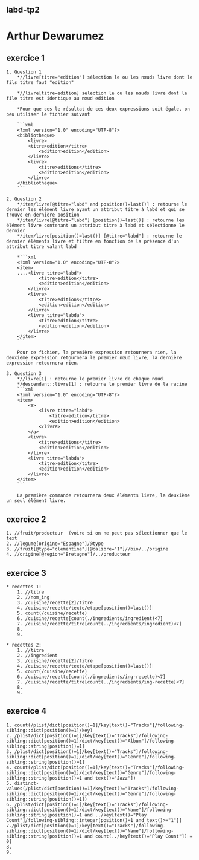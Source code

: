 labd-tp2
--------

Arthur Dewarumez
================

exercice 1
----------
    1. Question 1
        *//livre[titre="edition"] sélection le ou les nœuds livre dont le fils titre faut "edition"

        *//livre[titre=edition] sélection le ou les nœuds livre dont le file titre est identique au nœud edition

        *Pour que ces le résultat de ces deux expressions soit égale, on peu utiliser le fichier suivant

        ```xml
        <?xml version="1.0" encoding="UTF-8"?>
        <bibliotheque>
            <livre>
            <titre>edition</titre>
                <edition>edition</edition>
            </livre>
            <livre>
                <titre>editions</titre>
                <edition>edition</edition>
            </livre>
        </bibliotheque>
        ```

    2. Question 2
        */item/livre[@titre="labd" and position()=last()] : retourne le dernier les élément livre ayant un attribut titre à labd et qui se trouve en dernière position
        */item/livre[@titre="labd"] [position()=last()] : retourne les élément livre contenant un attribut titre à labd et sélectionne le dernier
        */item/livre[position()=last()] [@titre="labd"] : retourne le dernier éléments livre et filtre en fonction de la présence d'un attribut titre valant labd

        *```xml
        <?xml version="1.0" encoding="UTF-8"?>
        <item>
        ....<livre titre="labd">
                <titre>edition</titre>
                <edition>edition</edition>
            </livre>
            <livre>
                <titre>editions</titre>
                <edition>edition</edition>
            </livre>
            <livre titre="labda">
                <titre>edition</titre>
                <edition>edition</edition>
            </livre>
        </item>
        ```

        Pour ce fichier, la première expression retournera rien, la deuxième expression retournera le premier nœud livre, la dernière expression retournera rien.

    3. Question 3
        *//livre[1] : retourne le premier livre de chaque nœud
        */descendant::livre[1] : retourne le premier livre de la racine
        ```xml
        <?xml version="1.0" encoding="UTF-8"?>
        <item>
            <a>
                <livre titre="labd">
                    <titre>edition</titre>
                    <edition>edition</edition>
                </livre>
            </a>
            <livre>
                <titre>editions</titre>
                <edition>edition</edition>
            </livre>
            <livre titre="labda">
                <titre>edition</titre>
                <edition>edition</edition>
            </livre>
        </item>
        ```

        La première commande retournera deux éléments livre, la deuxième un seul élément livre.


exercice 2
----------
    1. //fruit/producteur  (voire si on ne peut pas sélectionner que le text
    2. //legume[origine="Espagne"]/@type
    3. //fruit[@type="clementine"][@calibre="1"]//bio/../origine
    4. //origine[@region="Bretagne"]/../producteur


exercice 3
----------
    * recettes 1:
        1. //titre
        2. //nom_ing
        3. /cuisine/recette[2]/titre
        4. /cuisine/recette/texte/etape[position()=last()]
        5. count(/cuisine/recette)
        6. /cuisine/recette[count(./ingredients/ingredient)<7]
        7. /cuisine/recette/titre[count(../ingredients/ingredient)<7]
        8.
        9.

    * recettes 2:
        1. //titre
        2. //ingredient
        3. /cuisine/recette[2]/titre
        4. /cuisine/recette/texte/etape[position()=last()]
        5. count(/cuisine/recette)
        6. /cuisine/recette[count(./ingredients/ing-recette)<7]
        7. /cuisine/recette/titre[count(../ingredients/ing-recette)<7]
        8.
        9.


exercice 4
----------
    1. count(/plist/dict[position()=1]/key[text()="Tracks"]/following-sibling::dict[position()=1]/key)
    2. /plist/dict[position()=1]/key[text()="Tracks"]/following-sibling::dict[position()=1]/dict/key[text()="Album"]/following-sibling::string[position()=1]
    3. /plist/dict[position()=1]/key[text()="Tracks"]/following-sibling::dict[position()=1]/dict/key[text()="Genre"]/following-sibling::string[position()=1]
    4. count(/plist/dict[position()=1]/key[text()="Tracks"]/following-sibling::dict[position()=1]/dict/key[text()="Genre"]/following-sibling::string[position()=1 and text()="Jazz"])
    5. distinct-values(/plist/dict[position()=1]/key[text()="Tracks"]/following-sibling::dict[position()=1]/dict/key[text()="Genre"]/following-sibling::string[position()=1])
    6. /plist/dict[position()=1]/key[text()="Tracks"]/following-sibling::dict[position()=1]/dict/key[text()="Name"]/following-sibling::string[position()=1 and ../key[text()="Play Count"]/following-sibling::integer[position()=1 and text()>="1"]]
    7./plist/dict[position()=1]/key[text()="Tracks"]/following-sibling::dict[position()=1]/dict/key[text()="Name"]/following-sibling::string[position()=1 and count(../key[text()="Play Count"]) = 0]
    8.
    9.